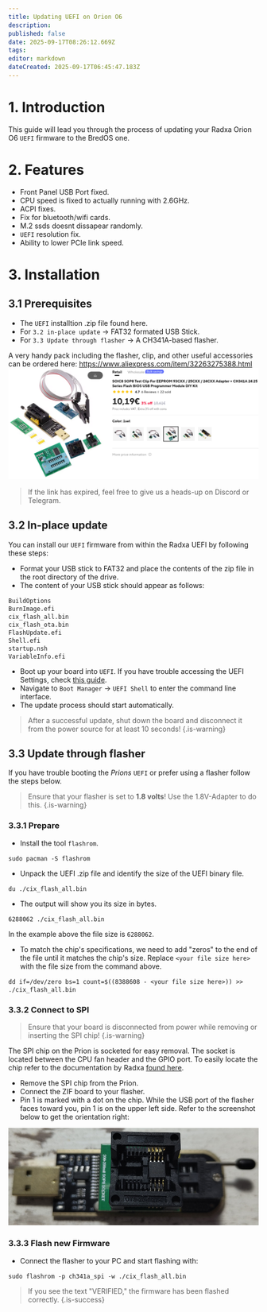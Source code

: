 ```yaml
---
title: Updating UEFI on Orion O6
description: 
published: false
date: 2025-09-17T08:26:12.669Z
tags: 
editor: markdown
dateCreated: 2025-09-17T06:45:47.183Z
---
```


# 1. Introduction
This guide will lead you through the process of updating your Radxa Orion O6 `UEFI` firmware to the BredOS one. 

# 2. Features
- Front Panel USB Port fixed.
- CPU speed is fixed to actually running with 2.6GHz.
- ACPI fixes.
- Fix for bluetooth/wifi cards.
- M.2 ssds doesnt dissapear randomly.
- `UEFI` resolution fix.
- Ability to lower PCIe link speed.

# 3. Installation
## 3.1 Prerequisites

 - The `UEFI` installtion .zip file found here.
 - For `3.2 in-place update` -> FAT32 formated USB Stick.
 - For `3.3 Update through flasher` -> A CH341A-based flasher.
 
 A very handy pack including the flasher, clip, and other useful accessories can be ordered here:
 https://www.aliexpress.com/item/32263275388.html
 ![spi-flasher.png](/wiki-itx3588j-pics/spi-flasher.png)
 >If the link has expired, feel free to give us a heads-up on Discord or Telegram.
 
## 3.2 In-place update
You can install our `UEFI` firmware from within the Radxa UEFI by following these steps:

- Format your USB stick to FAT32 and place the contents of the zip file in the root directory of the drive.
- The content of your USB stick should appear as follows:
```
BuildOptions  
BurnImage.efi  
cix_flash_all.bin  
cix_flash_ota.bin  
FlashUpdate.efi  
Shell.efi  
startup.nsh  
VariableInfo.efi
```
- Boot up your board into `UEFI`. If you have trouble accessing the UEFI Settings, check [this guide](/en/how-to/change-default-boot-order-rk3588#2.1-Accessing-the-Boot-Menu).
- Navigate to `Boot Manager` -> `UEFI Shell` to enter the command line interface.
- The update process should start automatically.

> After a successful update, shut down the board and disconnect it from the power source for at least 10 seconds!
{.is-warning}


## 3.3 Update through flasher
If you have trouble booting the *Prions* `UEFI` or prefer using a flasher follow the steps below.

> Ensure that your flasher is set to **1.8 volts**! Use the 1.8V-Adapter to do this.
{.is-warning}

### 3.3.1 Prepare
 - Install the tool `flashrom`.
 ```
sudo pacman -S flashrom
```
- Unpack the UEFI .zip file and identify the size of the UEFI binary file.
```
du ./cix_flash_all.bin
```
- The output will show you its size in bytes.
```
6288062 ./cix_flash_all.bin
```
In the example above the file size is `6288062`.

- To match the chip's specifications, we need to add "zeros" to the end of the file until it matches the chip's size. Replace `<your file size here>` with the file size from the command above.
```
dd if=/dev/zero bs=1 count=$((8388608 - <your file size here>)) >> ./cix_flash_all.bin
```

### 3.3.2 Connect to SPI

> Ensure that your board is disconnected from power while removing or inserting the SPI chip!
{.is-warning}

The SPI chip on the Prion is socketed for easy removal. The socket is located between the CPU fan header and the GPIO port. To easily locate the chip refer to the documentation by Radxa [found here](https://radxa.com/orion/o6/marked_orion_o6.webp).

- Remove the SPI chip from the Prion.
- Connect the ZIF board to your flasher. 
- Pin 1 is marked with a dot on the chip. While the USB port of the flasher faces toward you, pin 1 is on the upper left side. Refer to the screenshot below to get the orientation right:
     

![zif-socket-cut-scaled.jpg](/wiki-itx3588j-pics/zif-socket-cut-scaled.jpg)

### 3.3.3 Flash new Firmware

- Connect the flasher to your PC and start flashing with:
```
sudo flashrom -p ch341a_spi -w ./cix_flash_all.bin 
```
> If you see the text "VERIFIED," the firmware has been flashed correctly. 
{.is-success}
